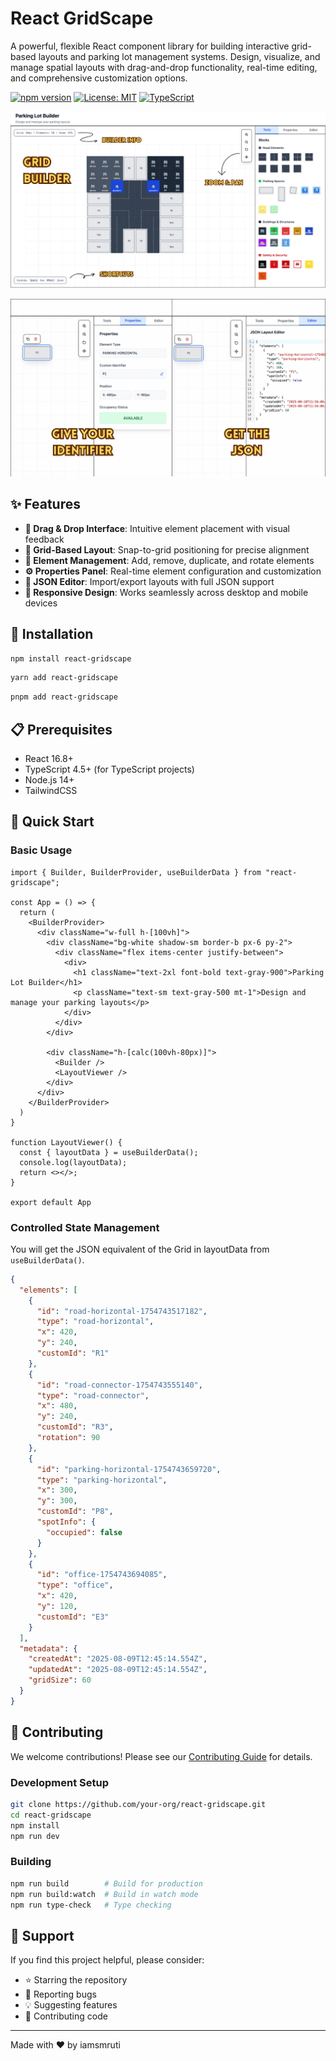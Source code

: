 # React GridScape

A powerful, flexible React component library for building interactive grid-based layouts and parking lot management systems. Design, visualize, and manage spatial layouts with drag-and-drop functionality, real-time editing, and comprehensive customization options.

[![npm version](https://badge.fury.io/js/react-gridscape.svg)](https://badge.fury.io/js/react-gridscape)
[![License: MIT](https://img.shields.io/badge/License-MIT-yellow.svg)](https://opensource.org/licenses/MIT)
[![TypeScript](https://img.shields.io/badge/%3C%2F%3E-TypeScript-%230074c1.svg)](http://www.typescriptlang.org/)

![](src/assets/1.png)

![](src/assets/2.png)

## ✨ Features

- **🎯 Drag & Drop Interface**: Intuitive element placement with visual feedback
- **📐 Grid-Based Layout**: Snap-to-grid positioning for precise alignment
- **🔄 Element Management**: Add, remove, duplicate, and rotate elements
- **⚙️ Properties Panel**: Real-time element configuration and customization
- **📝 JSON Editor**: Import/export layouts with full JSON support
- **📱 Responsive Design**: Works seamlessly across desktop and mobile devices

## 🚀 Installation

```bash
npm install react-gridscape
```

```bash
yarn add react-gridscape
```

```bash
pnpm add react-gridscape
```

## 📋 Prerequisites

- React 16.8+
- TypeScript 4.5+ (for TypeScript projects)
- Node.js 14+
- TailwindCSS

## 🎯 Quick Start

### Basic Usage

```tsx
import { Builder, BuilderProvider, useBuilderData } from "react-gridscape";

const App = () => {
  return (
    <BuilderProvider>
      <div className="w-full h-[100vh]">
        <div className="bg-white shadow-sm border-b px-6 py-2">
          <div className="flex items-center justify-between">
            <div>
              <h1 className="text-2xl font-bold text-gray-900">Parking Lot Builder</h1>
              <p className="text-sm text-gray-500 mt-1">Design and manage your parking layouts</p>
            </div>
          </div>
        </div>

        <div className="h-[calc(100vh-80px)]">
          <Builder />
          <LayoutViewer />
        </div>
      </div>
    </BuilderProvider>
  )
}

function LayoutViewer() {
  const { layoutData } = useBuilderData();
  console.log(layoutData);
  return <></>;
}

export default App
```

### Controlled State Management
You will get the JSON equivalent of the Grid in layoutData from `useBuilderData()`.

```json
{
  "elements": [
    {
      "id": "road-horizontal-1754743517182",
      "type": "road-horizontal",
      "x": 420,
      "y": 240,
      "customId": "R1"
    },
    {
      "id": "road-connector-1754743555140",
      "type": "road-connector",
      "x": 480,
      "y": 240,
      "customId": "R3",
      "rotation": 90
    },
    {
      "id": "parking-horizontal-1754743659720",
      "type": "parking-horizontal",
      "x": 300,
      "y": 300,
      "customId": "P8",
      "spotInfo": {
        "occupied": false
      }
    },
    {
      "id": "office-1754743694085",
      "type": "office",
      "x": 420,
      "y": 120,
      "customId": "E3"
    }
  ],
  "metadata": {
    "createdAt": "2025-08-09T12:45:14.554Z",
    "updatedAt": "2025-08-09T12:45:14.554Z",
    "gridSize": 60
  }
}
```

## 🤝 Contributing

We welcome contributions! Please see our [Contributing Guide](CONTRIBUTING.md) for details.

### Development Setup

```bash
git clone https://github.com/your-org/react-gridscape.git
cd react-gridscape
npm install
npm run dev
```

### Building

```bash
npm run build        # Build for production
npm run build:watch  # Build in watch mode
npm run type-check   # Type checking
```

## 💖 Support

If you find this project helpful, please consider:
- ⭐ Starring the repository
- 🐛 Reporting bugs
- 💡 Suggesting features
- 🤝 Contributing code

---

Made with ❤️ by iamsmruti